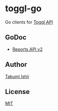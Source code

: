 toggl-go
====

Go clients for [Toggl API](https://github.com/toggl/toggl_api_docs)

## GoDoc

* [Reports API v2](https://godoc.org/github.com/it-akumi/toggl-go/reports)

## Author

[Takumi Ishii](https://github.com/it-akumi)

## License

[MIT](https://github.com/it-akumi/toggl-go/blob/master/LICENSE)
